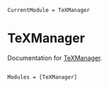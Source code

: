 ```@meta
CurrentModule = TeXManager
```

# TeXManager

Documentation for [TeXManager](https://github.com/kaipartmann/TeXManager.jl).

```@index
```

```@autodocs
Modules = [TeXManager]
```
